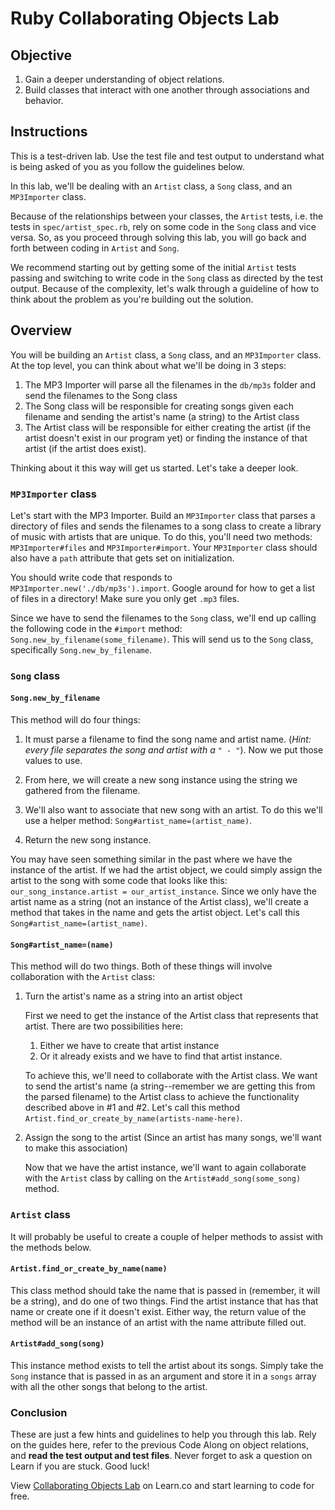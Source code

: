 # Ruby Collaborating Objects Lab

## Objective

1. Gain a deeper understanding of object relations.
2. Build classes that interact with one another through associations and behavior.

## Instructions

This is a test-driven lab. Use the test file and test output to understand what is being asked of you as you follow the guidelines below.

In this lab, we'll be dealing with an `Artist` class, a `Song` class, and an `MP3Importer` class.

Because of the relationships between your classes, the `Artist` tests, i.e. the tests in `spec/artist_spec.rb`, rely on some code in the `Song` class and vice versa. So, as you proceed through solving this lab, you will go back and forth between coding in `Artist` and `Song`.

We recommend starting out by getting some of the initial `Artist` tests passing and switching to write code in the `Song` class as directed by the test output. Because of the complexity, let's walk through a guideline of how to think about the problem as you're building out the solution.

## Overview

You will be building an `Artist` class, a `Song` class, and an `MP3Importer` class. At the top level, you can think about what we'll be doing in 3 steps:

1. The MP3 Importer will parse all the filenames in the `db/mp3s` folder and send the filenames to the Song class
2. The Song class will be responsible for creating songs given each filename and sending the artist's name (a string) to the Artist class
3. The Artist class will be responsible for either creating the artist (if the artist doesn't exist in our program yet) or finding the instance of that artist (if the artist does exist).

Thinking about it this way will get us started. Let's take a deeper look.

### `MP3Importer` class
Let's start with the MP3 Importer. Build an `MP3Importer` class that parses a directory of files and sends the filenames to a song class to create a library of music with artists that are unique. To do this, you'll need two methods: `MP3Importer#files` and `MP3Importer#import`. Your `MP3Importer` class should also have a `path` attribute that gets set on initialization.

You should write code that responds to `MP3Importer.new('./db/mp3s').import`. Google around for how to get a list of files in a directory! Make sure you only get `.mp3` files.

Since we have to send the filenames to the `Song` class, we'll end up calling the following code in the `#import` method: `Song.new_by_filename(some_filename)`. This will send us to the `Song` class, specifically `Song.new_by_filename`.

### `Song` class

#### `Song.new_by_filename`
This method will do four things:

1. It must parse a filename to find the song name and artist name. (*Hint: every file separates the song and artist with a `" - "`*). Now we put those values to use.

2. From here, we will create a new song instance using the string we gathered from the filename.

3. We'll also want to associate that new song with an artist. To do this we'll use a helper method: `Song#artist_name=(artist_name)`.

4. Return the new song instance. 

You may have seen something similar in the past where we have the instance of the artist. If we had the artist object, we could simply assign the artist to the song with some code that looks like this: `our_song_instance.artist = our_artist_instance`. Since we only have the artist name as a string (not an instance of the Artist class), we'll create a method that takes in the name and gets the artist object. Let's call this `Song#artist_name=(artist_name)`.

#### `Song#artist_name=(name)`
This method will do two things. Both of these things will involve collaboration with the `Artist` class:

1. Turn the artist's name as a string into an artist object

    First we need to get the instance of the Artist class that represents that artist. There are two possibilities here:

    1. Either we have to create that artist instance
    2. Or it already exists and we have to find that artist instance.

	To achieve this, we'll need to collaborate with the Artist class. We want to send the artist's name (a string--remember we are getting this from the parsed filename) to the Artist class to achieve the functionality described above in #1 and #2. Let's call this method `Artist.find_or_create_by_name(artists-name-here)`.

2. Assign the song to the artist (Since an artist has many songs, we'll want to make this association)

	 Now that we have the artist instance, we'll want to again collaborate with the `Artist` class by calling on the `Artist#add_song(some_song)` method.

### `Artist` class
It will probably be useful to create a couple of helper methods to assist with the methods below.

#### `Artist.find_or_create_by_name(name)`
This class method should take the name that is passed in (remember, it will be a string), and do one of two things. Find the artist instance that has that name or create one if it doesn't exist. Either way, the return value of the method will be an instance of an artist with the name attribute filled out.

#### `Artist#add_song(song)`
This instance method exists to tell the artist about its songs. Simply take the `Song` instance that is passed in as an argument and store it in a `songs` array with all the other songs that belong to the artist.


### Conclusion

These are just a few hints and guidelines to help you through this lab. Rely on the guides here, refer to the previous Code Along on object relations, and **read the test output and test files**. Never forget to ask a question on Learn if you are stuck. Good luck!

<p data-visibility='hidden'>View <a href='https://learn.co/lessons/ruby-collaborating-objects-lab'>Collaborating Objects Lab</a> on Learn.co and start learning to code for free.</p>
